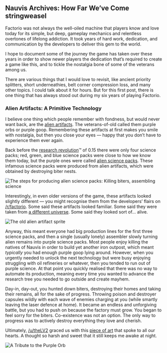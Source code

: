 ## Nauvis Archives: How Far We’ve Come <author>stringweasel</author>

Factorio was not always the well-oiled machine that players know and love today for its simple, but deep, gameplay mechanics and relentless overtones of lifelong addiction. It took years of hard work, dedication, and communication by the developers to deliver this gem to the world.

I hope to document some of the journey the game has taken over these years in order to show newer players the dedication that’s required to create a game like this, and to tickle the nostalgia bone of some of the veterans among us.

There are various things that I would love to revisit, like ancient priority splitters, short underneathies, belt corner compression loss, and many other topics. I could talk about it for hours. But for this first post, there is one thing that has always stood out during my six years of playing Factorio.

### Alien Artifacts: A Primitive Technology
I believe one thing which people remember with fondness, but would never want back, are the [alien artifacts](https://wiki.factorio.com/Alien_artifact). The veterans-of-old called them purple orbs or purple goop. Remembering these artifacts at first makes you smile with nostalgia, but then you close your eyes — happy that you don’t have to experience them ever again.

Back before the [research revolution](https://www.factorio.com/blog/post/fff-159)™ of 0.15 there were only four science packs; red, green, and blue science packs were close to how we know them today, but the purple ones were called [alien science packs](https://wiki.factorio.com/Alien_science_pack). These infamous science packs were produced from alien artifacts, which were obtained by destroying biter nests.

![The steps for producing alien science packs: Killing biters, assembling science](https://media.alt-f4.blog/ALTF4/6/alien_science_production.png)

Interestingly, in even older versions of the game, these artifacts looked slightly different — you might recognise them from the developers’ flairs on [/r/factorio](https://www.reddit.com/r/factorio). Some said these artifacts looked familiar. Some said they were taken from [a different universe](https://www.reddit.com/r/factorio/comments/526zwk/i_found_the_source_of_the_alien_artifact/). Some said they looked sort of... alive.

![The old alien artifact sprite](https://media.alt-f4.blog/ALTF4/6/purple_orb.png)

Anyway, this meant everyone had big production lines for the first three science packs, and then a single (usually lonely) assembler slowly turning alien remains into purple science packs. Most people enjoy killing the natives of Nauvis in order to build yet another iron outpost, which meant *typically* you had enough purple goop lying around. However, when you urgently needed to unlock the next technology but were busy enjoying struggling with oil refineries or whatever, then you tended to run out of purple science. At that point you quickly realised that there was no way to automate its production, meaning every time you wanted to advance the research tree you needed to go outside and create mayhem.

Day-in, day-out, you hunted down biters, destroying their homes and taking their remains, all for the sake of progress. Throwing poison and destroyer capsules wildly with each wave of enemies charging at you (while smartly leaving the laser defence at home). It became an endless and unforgiving battle, but you had to push on because the factory must grow. You began to feel sorry for the biters. Co-existence was not an option. The only way to progress was to actively destroy everything they love and cherish.

Ultimately, [/u/theLV2](https://www.reddit.com/user/theLV2/) graced us with this [piece of art](https://www.reddit.com/r/factorio/comments/674kkq/a_tribute_to_the_purple_orb_fanart/) that spoke to all our hearts. A thought so harsh and sweet that it still keeps me awake at night.

![A Tribute to the Purple Orb](https://media.alt-f4.blog/ALTF4/6/tribute_to_the_purple_orb.jpg)
